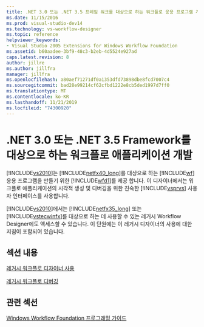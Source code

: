 ```yaml
---
title: .NET 3.0 또는 .NET 3.5 프레임 워크를 대상으로 하는 워크플로 응용 프로그램 개발 | Microsoft Docs
ms.date: 11/15/2016
ms.prod: visual-studio-dev14
ms.technology: vs-workflow-designer
ms.topic: reference
helpviewer_keywords:
- Visual Studio 2005 Extensions for Windows Workflow Foundation
ms.assetid: b60aadee-3bf9-48c3-b2eb-4d5524e927ad
caps.latest.revision: 8
author: jillre
ms.author: jillfra
manager: jillfra
ms.openlocfilehash: a80aef71271df0a1353dfd73898dbe8fcd7007c4
ms.sourcegitcommit: bad28e99214cf62cfbd1222e8cb5ded1997d7ff0
ms.translationtype: MT
ms.contentlocale: ko-KR
ms.lasthandoff: 11/21/2019
ms.locfileid: "74300920"
---
```

# <a name="developing-workflow-applications-targeting-the-net-30-or-net-35-framework"></a>.NET 3.0 또는 .NET 3.5 Framework를 대상으로 하는 워크플로 애플리케이션 개발
[!INCLUDE[vs2010](../includes/vs2010-md.md)]는 [!INCLUDE[netfx40_long](../includes/netfx40-long-md.md)]를 대상으로 하는 [!INCLUDE[wf](../includes/wf-md.md)] 응용 프로그램을 만들기 위한 [!INCLUDE[wfd1](../includes/wfd1-md.md)]를 제공 합니다. 이 디자이너에서는 워크플로 애플리케이션의 시각적 생성 및 디버깅을 위한 친숙한 [!INCLUDE[vsprvs](../includes/vsprvs-md.md)] 사용자 인터페이스를 사용합니다.

 [!INCLUDE[vs2010](../includes/vs2010-md.md)]에서는 [!INCLUDE[netfx35_long](../includes/netfx35-long-md.md)] 또는 [!INCLUDE[vstecwinfx](../includes/vstecwinfx-md.md)]를 대상으로 하는 데 사용할 수 있는 레거시 Workflow Designer에도 액세스할 수 있습니다. 이 단원에는 이 레거시 디자이너의 사용에 대한 지침이 포함되어 있습니다.

## <a name="in-this-section"></a>섹션 내용
 [레거시 워크플로 디자이너 사용](../workflow-designer/using-the-legacy-workflow-designer.md)

 [레거시 워크플로 디버깅](../workflow-designer/debugging-legacy-workflows.md)

## <a name="related-sections"></a>관련 섹션
 [Windows Workflow Foundation 프로그래밍 가이드](https://go.microsoft.com/fwlink?LinkID=65012)